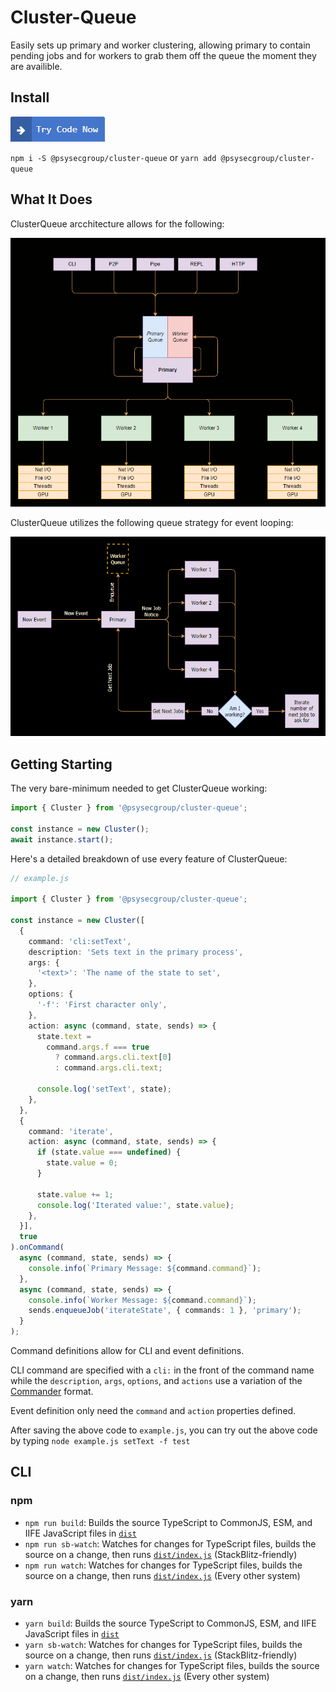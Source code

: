 # Cluster-Queue

Easily sets up primary and worker clustering, allowing primary to contain pending jobs and for workers to grab them off the queue the moment they are availible.

## Install

[![Try on StackBlitz](/docs/try.png)](https://stackblitz.com/edit/psysecgroup-cluster-queue)

`npm i -S @psysecgroup/cluster-queue` or `yarn add @psysecgroup/cluster-queue`

## What It Does

ClusterQueue arcchitecture allows for the following:

![Try on StackBlitz](/docs/concept.png)

ClusterQueue utilizes the following queue strategy for event looping:

![Try on StackBlitz](/docs/queue.png)

## Getting Starting

The very bare-minimum needed to get ClusterQueue working:

```ts
import { Cluster } from '@psysecgroup/cluster-queue';

const instance = new Cluster();
await instance.start();
```

Here's a detailed breakdown of use every feature of ClusterQueue:

```ts
// example.js

import { Cluster } from '@psysecgroup/cluster-queue';

const instance = new Cluster([
  {
    command: 'cli:setText',
    description: 'Sets text in the primary process',
    args: {
      '<text>': 'The name of the state to set',
    },
    options: {
      '-f': 'First character only',
    },
    action: async (command, state, sends) => {
      state.text =
        command.args.f === true
          ? command.args.cli.text[0]
          : command.args.cli.text;

      console.log('setText', state);
    },
  },
  {
    command: 'iterate',
    action: async (command, state, sends) => {
      if (state.value === undefined) {
        state.value = 0;
      }

      state.value += 1;
      console.log('Iterated value:', state.value);
    },
  }],
  true
).onCommand(
  async (command, state, sends) => {
    console.info(`Primary Message: ${command.command}`);
  },
  async (command, state, sends) => {
    console.info(`Worker Message: ${command.command}`);
    sends.enqueueJob('iterateState', { commands: 1 }, 'primary');
  }
);
```

Command definitions allow for CLI and event definitions.

CLI command are specified with a `cli:` in the front of the command name while the `description`, `args`, `options`, and `actions` use a variation of the [Commander](https://www.npmjs.com/package/commander) format.

Event definition only need the `command` and `action` properties defined.

After saving the above code to `example.js`, you can try out the above code by typing `node example.js setText -f test`

## CLI

### npm

- `npm run build`: Builds the source TypeScript to CommonJS, ESM, and IIFE JavaScript files in [`dist`](dist)
- `npm run sb-watch`: Watches for changes for TypeScript files, builds the source on a change, then runs [`dist/index.js`](dist/index.js) (StackBlitz-friendly)
- `npm run watch`: Watches for changes for TypeScript files, builds the source on a change, then runs [`dist/index.js`](dist/index.js) (Every other system)

### yarn

- `yarn build`: Builds the source TypeScript to CommonJS, ESM, and IIFE JavaScript files in [`dist`](dist)
- `yarn sb-watch`: Watches for changes for TypeScript files, builds the source on a change, then runs [`dist/index.js`](dist/index.js) (StackBlitz-friendly)
- `yarn watch`: Watches for changes for TypeScript files, builds the source on a change, then runs [`dist/index.js`](dist/index.js) (Every other system)
